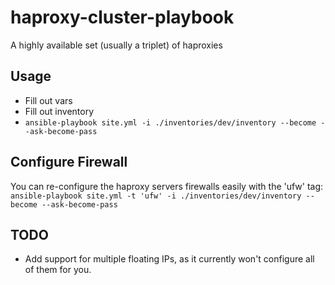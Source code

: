 # haproxy-cluster-playbook
A highly available set (usually a triplet) of haproxies

## Usage
* Fill out vars
* Fill out inventory
* `ansible-playbook site.yml -i ./inventories/dev/inventory --become --ask-become-pass`

## Configure Firewall

You can re-configure the haproxy servers firewalls easily with the 'ufw' tag:
`ansible-playbook site.yml -t 'ufw' -i ./inventories/dev/inventory --become --ask-become-pass`

## TODO
* Add support for multiple floating IPs, as it currently won't configure all of them for you.